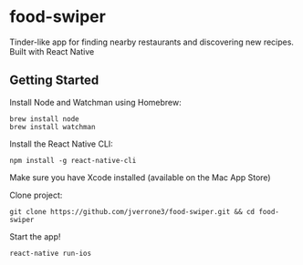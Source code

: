 # food-swiper
Tinder-like app for finding nearby restaurants and discovering new recipes. Built with React Native

## Getting Started
Install Node and Watchman using Homebrew:
```
brew install node
brew install watchman
```
Install the React Native CLI:
```
npm install -g react-native-cli
```
Make sure you have Xcode installed (available on the Mac App Store)

Clone project:
```
git clone https://github.com/jverrone3/food-swiper.git && cd food-swiper
```

Start the app!
```
react-native run-ios
```



